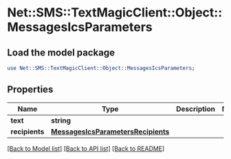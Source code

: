 # Net::SMS::TextMagicClient::Object::MessagesIcsParameters

## Load the model package
```perl
use Net::SMS::TextMagicClient::Object::MessagesIcsParameters;
```

## Properties
Name | Type | Description | Notes
------------ | ------------- | ------------- | -------------
**text** | **string** |  | 
**recipients** | [**MessagesIcsParametersRecipients**](MessagesIcsParametersRecipients.md) |  | 

[[Back to Model list]](../README.md#documentation-for-models) [[Back to API list]](../README.md#documentation-for-api-endpoints) [[Back to README]](../README.md)


